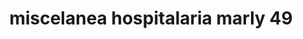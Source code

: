 ---
title: "miscelanea hospitalaria marly 49"
url: /bogota-d-c/miscelanea-hospitalaria-marly-49/
shop: Drogerie
---